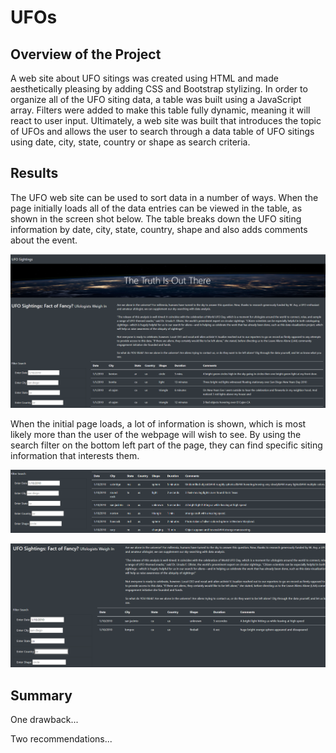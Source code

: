 # UFOs
## Overview of the Project
A web site about UFO sitings was created using HTML and made aesthetically pleasing by adding CSS and Bootstrap stylizing. In order to organize all of the UFO siting data, a table was built using a JavaScript array. Filters were added to make this table fully dynamic, meaning it will react to user input.  Ultimately, a web site was built that introduces the topic of UFOs and allows the user to search through a data table of UFO sitings using date, city, state, country or shape as search criteria.

## Results
The UFO web site can be used to sort data in a number of ways.  When the page initially loads all of the data entries can be viewed in the table, as shown in the screen shot below.  The table breaks down the UFO siting information by date, city, state, country, shape and also adds comments about the event.

![screenshot of initial UFO Finder page](static/images/ufos1.png)

When the initial page loads, a lot of information is shown, which is most likely more than the user of the webpage will wish to see. By using the search filter on the bottom left part of the page, they can find specific siting information that interests them.  

![UFO Finder webpage searching a specific date](static/images/ufos2.png)

![UFO Finder webpage searching a specific date and state](static/images/ufos3.png)

## Summary
One drawback...

Two recommendations...

 

